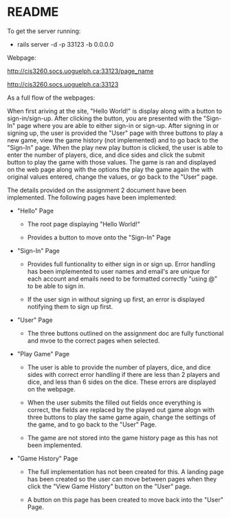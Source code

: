 # README

To get the server running:

* rails server -d -p 33123 -b 0.0.0.0

Webpage:

http://cis3260.socs.uoguelph.ca:33123/page_name

http://cis3260.socs.uoguelph.ca:33123

As a full flow of the webpages:

When first ariving at the site, "Hello World!" is display along with a button to sign-in/sign-up. After clicking the button, you are presented with the "Sign-In" page where you are able to either sign-in or sign-up. After signing in or signing up, the user is provided the "User" page with three buttons to play a new game, view the game history (not implemented) and to go back to the "Sign-In" page. When the play new play button is clicked, the user is able to enter the number of players, dice, and dice sides and click the submit button to play the game with those values. The game is ran and displayed on the web page along with the options the play the game again the with original values entered, change the values, or go back to the "User" page.

The details provided on the assignment 2 document have been implemented. The following pages have been implemented:

* "Hello" Page

    * The root page displaying "Hello World!"

    * Provides a button to move onto the "Sign-In" Page


* "Sign-In" Page

    * Provides full funtionality to either sign in or sign up. Error handling has been implemented to user names and email's are unique for each account and emails need to be formatted correctly "using @" to be able to sign in.

    * If the user sign in without signing up first, an error is displayed notifying them to sign up first.

* "User" Page

    * The three buttons outlined on the assignment doc are fully functional and mvoe to the correct pages when selected.

* "Play Game" Page

    * The user is able to provide the number of players, dice, and dice sides with correct error handling if there are less than 2 players and dice, and less than 6 sides on the dice. These errors are displayed on the webpage.

    * When the user submits the filled out fields once everything is correct, the fields are replaced by the played out game alogn with three buttons to play the same game again, change the settings of the game, and to go back to the "User" Page.

    * The game are not stored into the game history page as this has not been implemented.

* "Game History" Page

    * The full implementation has not been created for this. A landing page has been created so the user can move between pages when they click the "View Game History" button on the "User" page.

    * A button on this page has been created to move back into the "User" Page.
